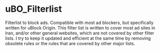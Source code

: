 # uBO_Filterlist
Filterlist to block ads. Compatible with most ad blockers, but specifically written for uBlock Origin. This filter list is written to cover most ad sites in Iran, and/or other general websites, which are not covered by other filter lists. I try to keep it updated and efficient at the same time by removing obsolete rules or the rules that are covered by other major lists.
